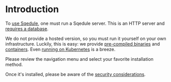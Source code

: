 # Introduction

To [use Sqedule](../user_guide/index.md), one must run a Sqedule server. This is an HTTP server and [requires a database](installation/requirements.md).

We do not provide a hosted version, so you must run it yourself on your own infrastructure. Luckily, this is easy: we provide [pre-compiled binaries](installation/binary.md) and [containers](installation/container.md). Even [running on Kubernetes](installation/kubernetes.md) is a breeze.

Please review the navigation menu and select your favorite installation method.

Once it's installed, please be aware of the [security considerations](concepts/security.md).
